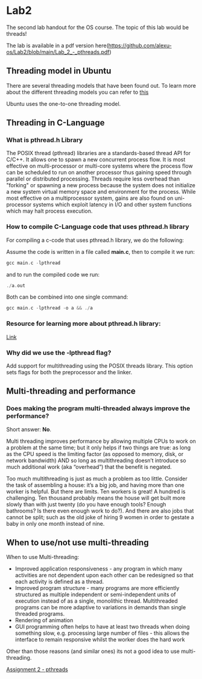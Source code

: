 # Lab2
The second lab handout for the OS course. The topic of this lab would be threads!

The lab is available in a pdf version here(https://github.com/alexu-os/Lab2/blob/main/Lab_2_-_pthreads.pdf)


## Threading model in Ubuntu

There are several threading models that have been found out.
To learn more about the different threading models you can refer to [this](https://www.cs.uic.edu/~jbell/CourseNotes/OperatingSystems/4_Threads.html)

Ubuntu uses the one-to-one threading model.

## Threading in C-Language

### What is pthread.h Library

The POSIX thread (pthread) libraries are a standards-based thread API for C/C++. It allows one to spawn a new concurrent process flow. It is most effective on multi-processor or multi-core systems where the process flow can be scheduled to run on another processor thus gaining speed through parallel or distributed processing. Threads require less overhead than "forking" or spawning a new process because the system does not initialize a new system virtual memory space and environment for the process. While most effective on a multiprocessor system, gains are also found on uni-processor systems which exploit latency in I/O and other system functions which may halt process execution.

### How to compile C-Language code that uses pthread.h library

For compiling a c-code that uses pthread.h library, we do the following:

Assume the code is written in a file called **main.c**, then to compile it we run:

```c
gcc main.c -lpthread
```

and to run the compiled code we run:

```c
./a.out
```

Both can be combined into one single command:

```c
gcc main.c -lpthread -o a && ./a
```

### Resource for learning more about pthread.h library:

[Link](https://www.youtube.com/playlist?list=PL9IEJIKnBJjFZxuqyJ9JqVYmuFZHr7CFM)

### Why did we use the **-lpthread** flag?

Add support for multithreading using the POSIX threads library. This option sets flags for both the preprocessor and the linker.

## Multi-threading and performance

### Does making the program multi-threaded always improve the performance?

Short answer: **No**.

Multi threading improves performance by allowing multiple CPUs to work on a problem at the same time; but it only helps if two things are true: as long as the CPU speed is the limiting factor (as opposed to memory, disk, or network bandwidth) AND so long as multithreading doesn’t introduce so much additional work (aka “overhead”) that the benefit is negated.

Too much multithreading is just as much a problem as too little. Consider the task of assembling a house: it’s a big job, and having more than one worker is helpful. But there are limits. Ten workers is great! A hundred is challenging. Ten thousand probably means the house will get built more slowly than with just twenty (do you have enough tools? Enough bathrooms? Is there even enough work to do?). And there are also jobs that cannot be split; such as the old joke of hiring 9 women in order to gestate a baby in only one month instead of nine.

## When to use/not use multi-threading

When to use Multi-threading:

- Improved application responsiveness - any program in which many activities are not dependent upon each other can be redesigned so that each activity is defined as a thread.
- Improved program structure - many programs are more efficiently structured as multiple independent or semi-independent units of execution instead of as a single, monolithic thread. Multithreaded programs can be more adaptive to variations in demands than single threaded programs.
- Rendering of animation
- GUI programming often helps to have at least two threads when doing something slow, e.g. processing large number of files - this allows the interface to remain responsive whilst the worker does the hard work

Other than those reasons (and similar ones) its not a good idea to use multi-threading.

[Assignment 2 - pthreads](https://github.com/alexu-os/Assignment2)
